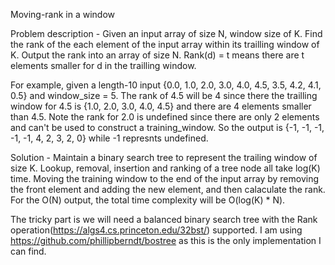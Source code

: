 Moving-rank in a window

Problem description - Given an input array of size N, window size of K. Find the rank of the each element of the input array within its trailling window of K. Output the rank into an array of size N. Rank(d) = t means there are t elements smaller for d in the trailling window.

For example, given a length-10 input {0.0, 1.0, 2.0, 3.0, 4.0, 4.5, 3.5, 4.2, 4.1, 0.5} and window_size = 5. The rank of 4.5 will be 4 since there the trailling window for 4.5 is {1.0, 2.0, 3.0, 4.0, 4.5} and there are 4 elements smaller than 4.5. Note the rank for 2.0 is undefined since there are only 2 elements and can't be used to construct a training_window. So the output is {-1, -1, -1, -1, -1, 4, 2, 3, 2, 0} while -1 represnts undefined.

Solution - Maintain a binary search tree to represent the trailing window of size K. Lookup, removal, insertion and ranking of a tree node all take log(K) time. Moving the training window to the end of the input array by removing the front element and adding the new element, and then calaculate the rank. For the O(N) output, the total time complexity will be O(log(K) * N).

The tricky part is we will need a balanced binary search tree with the Rank operation(https://algs4.cs.princeton.edu/32bst/) supported. I am using https://github.com/phillipberndt/bostree as this is the only implementation I can find.
